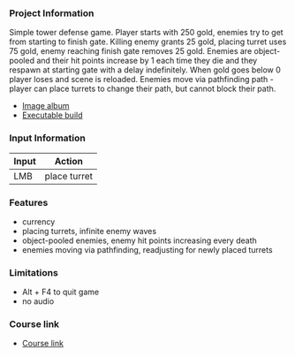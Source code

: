 ### Project Information
Simple tower defense game. Player starts with 250 gold, enemies try to get from starting to finish gate. Killing enemy grants 25 gold, placing turret uses 75 gold, enemy reaching finish gate removes 25 gold. 
Enemies are object-pooled and their hit points increase by 1 each time they die and they respawn at starting gate with a delay indefinitely. When gold goes below 0 player loses and scene is reloaded. Enemies move via pathfinding path - player can place turrets to change their path, but cannot block their path.

- [Image album]()
- [Executable build](https://drive.google.com/file/d/1ZCls-VWJnf8OkeBVj4300zni7-AceVNE/view?usp=sharing)

### Input Information
Input | Action
--- | ---
LMB |  place turret

### Features
+ currency
+ placing turrets, infinite enemy waves
+ object-pooled enemies, enemy hit points increasing every death
+ enemies moving via pathfinding, readjusting for newly placed turrets

### Limitations
+ Alt + F4 to quit game
+ no audio

### Course link
- [Course link](https://www.gamedev.tv/p/complete-c-unity-game-developer-3d-online-course-2020/?coupon_code=HOORAY)
